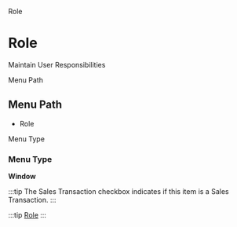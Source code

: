 
Role
# Role


Maintain User Responsibilities

Menu Path
## Menu Path



- Role

Menu Type
### Menu Type

**Window**

:::tip
The Sales Transaction checkbox indicates if this item is a Sales Transaction.
:::

:::tip
[Role](functional-guide/window/window-role.md)
:::